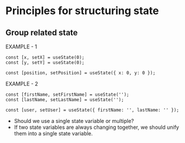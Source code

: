 # Principles for structuring state 

## Group related state 

EXAMPLE - 1

```tsx
const [x, setX] = useState(0);
const [y, setY] = useState(0);
```

```tsx
const [position, setPosition] = useState({ x: 0, y: 0 });
```

EXAMPLE - 2

```tsx
const [firstName, setFirstName] = useState('');
const [lastName, setLastName] = useState('');
```

```tsx
const [user, setUser] = useState({ firstName: '', lastName: '' });
```

- Should we use a single state variable or multiple?
- If two state variables are always changing together, we should unify them into a single state variable.

